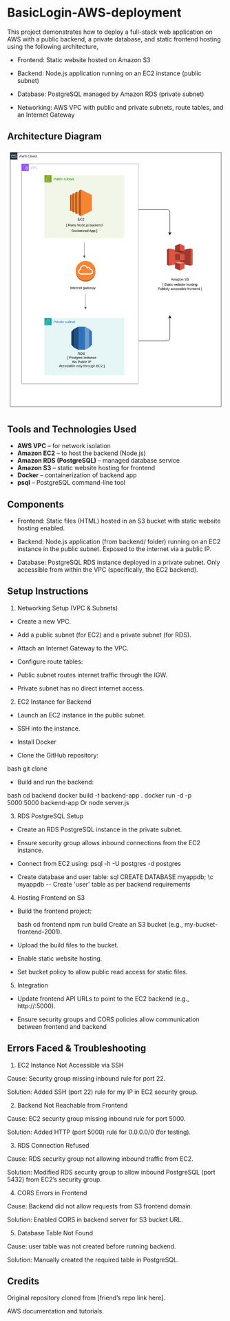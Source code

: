 # BasicLogin-AWS-deployment

This project demonstrates how to deploy a full-stack web application on AWS with a public backend, a private database, and static frontend hosting using the following architecture,

- Frontend: Static website hosted on Amazon S3

- Backend: Node.js application running on an EC2 instance (public subnet)

- Database: PostgreSQL managed by Amazon RDS (private subnet)

- Networking: AWS VPC with public and private subnets, route tables, and an Internet Gateway


## Architecture Diagram

![Architecture Diagram](Docs/Architecture.png)


## Tools and Technologies Used

- **AWS VPC** – for network isolation
- **Amazon EC2** – to host the backend (Node.js)
- **Amazon RDS (PostgreSQL)** – managed database service
- **Amazon S3** – static website hosting for frontend
- **Docker** – containerization of backend app
- **psql** – PostgreSQL command-line tool


## Components
- Frontend:
Static files (HTML) hosted in an S3 bucket with static website hosting enabled.

- Backend:
Node.js application (from backend/ folder) running on an EC2 instance in the public subnet. Exposed to the internet via a public IP.

- Database:
PostgreSQL RDS instance deployed in a private subnet. Only accessible from within the VPC (specifically, the EC2 backend).


## Setup Instructions
1. Networking Setup (VPC & Subnets)
  - Create a new VPC.
  
  - Add a public subnet (for EC2) and a private subnet (for RDS).
  
  - Attach an Internet Gateway to the VPC.
  
  - Configure route tables:
  
  - Public subnet routes internet traffic through the IGW.
  
  - Private subnet has no direct internet access.
  

2. EC2 Instance for Backend
  - Launch an EC2 instance in the public subnet.
  
  - SSH into the instance.
  
  - Install Docker
  
  - Clone the GitHub repository:
    
  bash
  git clone <this-repo-url>
  
  - Build and run the backend:
    
  bash
  cd backend
  docker build -t backend-app .
  docker run -d -p 5000:5000 backend-app
  Or
  node server.js


3. RDS PostgreSQL Setup
  - Create an RDS PostgreSQL instance in the private subnet.
  
  - Ensure security group allows inbound connections from the EC2 instance.
  
  - Connect from EC2 using:
    psql -h <RDS-endpoint> -U postgres -d postgres
  
  - Create database and user table:
    sql
    CREATE DATABASE myappdb;
    \c myappdb
    -- Create 'user' table as per backend requirements


4. Hosting Frontend on S3
  - Build the frontend project:
  
    bash
    cd frontend
    npm run build
    Create an S3 bucket (e.g., my-bucket-frontend-2001).
  
  - Upload the build files to the bucket.
  
  - Enable static website hosting.
  
  - Set bucket policy to allow public read access for static files.


5. Integration
  - Update frontend API URLs to point to the EC2 backend (e.g., http://<EC2-public-ip>:5000).
  
  - Ensure security groups and CORS policies allow communication between frontend and backend
    

## Errors Faced & Troubleshooting
1. EC2 Instance Not Accessible via SSH

  Cause: Security group missing inbound rule for port 22.
  
  Solution: Added SSH (port 22) rule for my IP in EC2 security group.

2. Backend Not Reachable from Frontend
  
  Cause: EC2 security group missing inbound rule for port 5000.
  
  Solution: Added HTTP (port 5000) rule for 0.0.0.0/0 (for testing).
  
3. RDS Connection Refused

  Cause: RDS security group not allowing inbound traffic from EC2.
  
  Solution: Modified RDS security group to allow inbound PostgreSQL (port 5432) from EC2’s security group.

4. CORS Errors in Frontend

  Cause: Backend did not allow requests from S3 frontend domain.
  
  Solution: Enabled CORS in backend server for S3 bucket URL.

5. Database Table Not Found

  Cause: user table was not created before running backend.
  
  Solution: Manually created the required table in PostgreSQL.


## Credits
Original repository cloned from [friend’s repo link here].

AWS documentation and tutorials.



